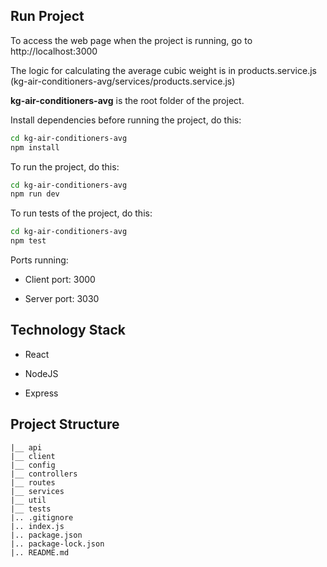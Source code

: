 ## Run Project
To access the web page when the project is running, go to http://localhost:3000

The logic for calculating the average cubic weight is in products.service.js (kg-air-conditioners-avg/services/products.service.js)

<b>kg-air-conditioners-avg</b> is the root folder of the project.

Install dependencies before running the project, do this:

```bash
cd kg-air-conditioners-avg
npm install
```

To run the project, do this:

```bash
cd kg-air-conditioners-avg
npm run dev
```

To run tests of the project, do this:

```bash
cd kg-air-conditioners-avg
npm test
```


Ports running:

* Client port: 3000

* Server port: 3030

## Technology Stack
* React

* NodeJS

* Express

## Project Structure
```
|__ api
|__ client
|__ config
|__ controllers
|__ routes
|__ services
|__ util
|__ tests
|.. .gitignore
|.. index.js
|.. package.json
|.. package-lock.json
|.. README.md
```

